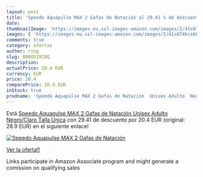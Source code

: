 ```yaml
---
layout: post
title: 'Speedo Aquapulse MAX 2 Gafas de Natación al 29.41 % de descuento'
date: 
thumbnailImage: 'https://images-eu.ssl-images-amazon.com/images/I/41s074kcebL._SL200_.jpg'
images: [ 'https://images-eu.ssl-images-amazon.com/images/I/41s074kcebL._SL200_.jpg' ]
comments: true
category: ofertas
author: ring
slug: B00OS1VC8Q
description:
actualPrice: 20.4 EUR
currency: EUR
price: 20.4
comparePrice: 28.9 EUR
inStock: true
prodname: 'Speedo Aquapulse MAX 2 Gafas de Natación  Unisex Adulto  Negro/Claro  Talla Única'
---
```


Está [Speedo Aquapulse MAX 2 Gafas de Natación  Unisex Adulto  Negro/Claro  Talla Única](https://www.amazon.es/dp/B00OS1VC8Q/?tag=tolees-21) con 29.41 de descuento por 20.4 EUR (original: 28.9 EUR) en el siguiente enlace!

[![Speedo Aquapulse MAX 2 Gafas de Natación](https://images-eu.ssl-images-amazon.com/images/I/41s074kcebL._SL200_.jpg)](https://www.amazon.es/dp/B00OS1VC8Q/?tag=tolees-21)

[Ver la oferta!!](https://www.amazon.es/dp/B00OS1VC8Q/?tag=tolees-21)

Links participate in Amazon Associate program and might generate a comission on qualifying sales


